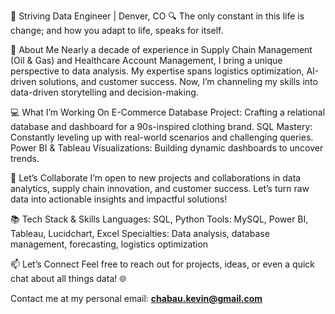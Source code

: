 🎯 Striving Data Engineer | Denver, CO
🔍 The only constant in this life is change; and how you adapt to life, speaks for itself.

🌟 About Me
Nearly a decade of experience in Supply Chain Management (Oil & Gas) and Healthcare Account Management, I bring a unique perspective to data analysis. My expertise spans logistics optimization, AI-driven solutions, and customer success. Now, I’m channeling my skills into data-driven storytelling and decision-making.

💻 What I’m Working On
E-Commerce Database Project: Crafting a relational database and dashboard for a 90s-inspired clothing brand.
SQL Mastery: Constantly leveling up with real-world scenarios and challenging queries.
Power BI & Tableau Visualizations: Building dynamic dashboards to uncover trends.

🤝 Let’s Collaborate
I’m open to new projects and collaborations in data analytics, supply chain innovation, and customer success. Let’s turn raw data into actionable insights and impactful solutions!

📚 Tech Stack & Skills
Languages: SQL, Python
Tools: MySQL, Power BI, Tableau, Lucidchart, Excel
Specialties: Data analysis, database management, forecasting, logistics optimization

📫 Let’s Connect
Feel free to reach out for projects, ideas, or even a quick chat about all things data! 🌐

Contact me at my personal email: **chabau.kevin@gmail.com**
